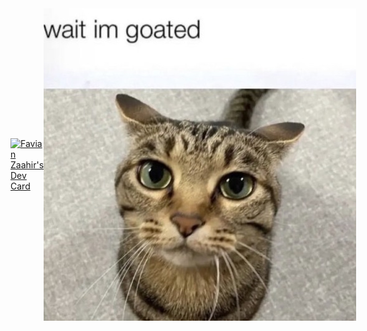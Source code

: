 <div style="display: flex; align-items: center;">
  <a href="https://app.daily.dev/favianzaahirpape">
    <img src="https://api.daily.dev/devcards/v2/o833lUiVgButLDYPeHeV1.png?type=wide&r=7i5" alt="Favian Zaahir's Dev Card" style="height: auto; max-height: 200px;" />
  </a>
  <img src="https://github.com/MFavianZaahir/MFavianZaahir/blob/main/im-goated" style="height: 100%;" alt="Goated Image" />
</div>
